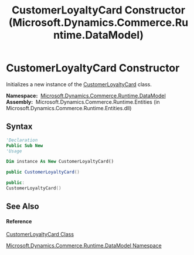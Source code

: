 ﻿---
title: CustomerLoyaltyCard Constructor  (Microsoft.Dynamics.Commerce.Runtime.DataModel)
TOCTitle: CustomerLoyaltyCard Constructor
ms:assetid: M:Microsoft.Dynamics.Commerce.Runtime.DataModel.CustomerLoyaltyCard.#ctor
ms:mtpsurl: https://technet.microsoft.com/en-us/library/microsoft.dynamics.commerce.runtime.datamodel.customerloyaltycard.customerloyaltycard(v=AX.60)
ms:contentKeyID: 49824842
ms.date: 05/18/2015
mtps_version: v=AX.60
f1_keywords:
- Microsoft.Dynamics.Commerce.Runtime.DataModel.CustomerLoyaltyCard.#ctor
dev_langs:
- CSharp
- C++
- VB
---

# CustomerLoyaltyCard Constructor

Initializes a new instance of the [CustomerLoyaltyCard](customerloyaltycard-class-microsoft-dynamics-commerce-runtime-datamodel.md) class.

**Namespace:**  [Microsoft.Dynamics.Commerce.Runtime.DataModel](microsoft-dynamics-commerce-runtime-datamodel-namespace.md)  
**Assembly:**  Microsoft.Dynamics.Commerce.Runtime.Entities (in Microsoft.Dynamics.Commerce.Runtime.Entities.dll)

## Syntax

``` vb
'Declaration
Public Sub New
'Usage

Dim instance As New CustomerLoyaltyCard()
```

``` csharp
public CustomerLoyaltyCard()
```

``` c++
public:
CustomerLoyaltyCard()
```

## See Also

#### Reference

[CustomerLoyaltyCard Class](customerloyaltycard-class-microsoft-dynamics-commerce-runtime-datamodel.md)

[Microsoft.Dynamics.Commerce.Runtime.DataModel Namespace](microsoft-dynamics-commerce-runtime-datamodel-namespace.md)


